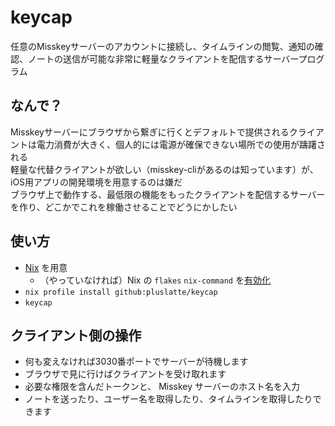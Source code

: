 # keycap
任意のMisskeyサーバーのアカウントに接続し、タイムラインの閲覧、通知の確認、ノートの送信が可能な非常に軽量なクライアントを配信するサーバープログラム

## なんで？
Misskeyサーバーにブラウザから繋ぎに行くとデフォルトで提供されるクライアントは電力消費が大きく、個人的には電源が確保できない場所での使用が躊躇される  
軽量な代替クライアントが欲しい（misskey-cliがあるのは知っています）が、iOS用アプリの開発環境を用意するのは嫌だ  
ブラウザ上で動作する、最低限の機能をもったクライアントを配信するサーバーを作り、どこかでこれを稼働させることでどうにかしたい

## 使い方
- [Nix](https://nixos.org/download/) を用意
    - （やっていなければ）Nix の `flakes` `nix-command` を[有効化](https://nixos.wiki/wiki/Flakes)
- `nix profile install github:pluslatte/keycap`
- `keycap`

## クライアント側の操作
- 何も変えなければ3030番ポートでサーバーが待機します
- ブラウザで見に行けばクライアントを受け取れます
- 必要な権限を含んだトークンと、 Misskey サーバーのホスト名を入力
- ノートを送ったり、ユーザー名を取得したり、タイムラインを取得したりできます
